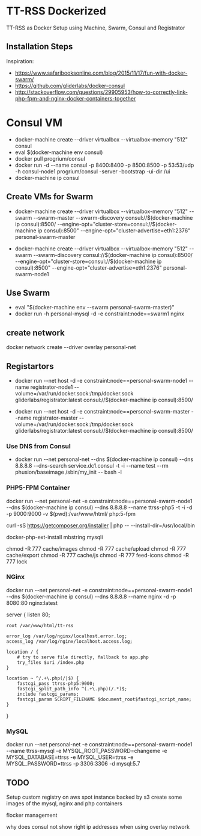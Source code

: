 # TT-RSS Dockerized

TT-RSS as Docker Setup using Machine, Swarm, Consul and Registrator

## Installation Steps

Inspiration:

* https://www.safaribooksonline.com/blog/2015/11/17/fun-with-docker-swarm/
* https://github.com/gliderlabs/docker-consul
* http://stackoverflow.com/questions/29905953/how-to-correctly-link-php-fpm-and-nginx-docker-containers-together

# Consul VM

* docker-machine create --driver virtualbox --virtualbox-memory "512"  consul
* eval $(docker-machine env consul)
* docker pull progrium/consul
* docker run -d  --name consul -p 8400:8400 -p 8500:8500 -p 53:53/udp -h consul-node1 progrium/consul -server -bootstrap -ui-dir /ui
* docker-machine ip consul


## Create VMs for Swarm

* docker-machine create --driver virtualbox --virtualbox-memory "512" --swarm --swarm-master --swarm-discovery consul://$(docker-machine ip consul):8500/ --engine-opt="cluster-store=consul://$(docker-machine ip consul):8500" --engine-opt="cluster-advertise=eth1:2376" personal-swarm-master

* docker-machine create --driver virtualbox --virtualbox-memory "512" --swarm --swarm-discovery consul://$(docker-machine ip consul):8500/ --engine-opt="cluster-store=consul://$(docker-machine ip consul):8500" --engine-opt="cluster-advertise=eth1:2376"  personal-swarm-node1 


## Use Swarm

* eval "$(docker-machine env --swarm personal-swarm-master)"
* docker run -h personal-mysql -d -e constraint:node==swarm1 nginx

## create network

docker network create --driver overlay personal-net

## Registartors

* docker run --net host -d -e constraint:node==personal-swarm-node1  --name registrator-node1 --volume=/var/run/docker.sock:/tmp/docker.sock gliderlabs/registrator:latest consul://$(docker-machine ip consul):8500/

* docker run --net host -d -e constraint:node==personal-swarm-master --name registrator-master --volume=/var/run/docker.sock:/tmp/docker.sock gliderlabs/registrator:latest consul://$(docker-machine ip consul):8500/


### Use DNS from Consul

* docker run --net personal-net --dns $(docker-machine ip consul) --dns 8.8.8.8 --dns-search service.dc1.consul -t -i --name test --rm   phusion/baseimage /sbin/my_init -- bash -l


### PHP5-FPM Container

docker run --net personal-net -e constraint:node==personal-swarm-node1 --dns $(docker-machine ip consul) --dns 8.8.8.8  --name ttrss-php5 -t -i -d -p 9000:9000 -v $(pwd):/var/www/html/ php:5-fpm

curl -sS https://getcomposer.org/installer | php -- --install-dir=/usr/local/bin

docker-php-ext-install mbstring mysqli

chmod -R 777 cache/images
chmod -R 777 cache/upload
chmod -R 777 cache/export
chmod -R 777 cache/js
chmod -R 777 feed-icons
chmod -R 777 lock


### NGinx

docker run --net personal-net -e constraint:node==personal-swarm-node1 --dns $(docker-machine ip consul) --dns 8.8.8.8  --name nginx -d -p 8080:80 nginx:latest

server {
    listen  80;

    root /var/www/html/tt-rss

    error_log /var/log/nginx/localhost.error.log;
    access_log /var/log/nginx/localhost.access.log;

    location / {
        # try to serve file directly, fallback to app.php
        try_files $uri /index.php
    }

    location ~ ^/.+\.php(/|$) {
        fastcgi_pass ttrss-php5:9000;
        fastcgi_split_path_info ^(.+\.php)(/.*)$;
        include fastcgi_params;
        fastcgi_param SCRIPT_FILENAME $document_root$fastcgi_script_name;
    }
}


### MySQL

docker run --net personal-net -e constraint:node==personal-swarm-node1 --name ttrss-mysql -e MYSQL_ROOT_PASSWORD=changeme -e MYSQL_DATABASE=ttrss -e MYSQL_USER=ttrss -e MYSQL_PASSWORD=ttrss -p 3306:3306 -d mysql:5.7


## TODO

Setup custom registry on aws spot instance backed by s3
create some images of the mysql, 
nginx and php containers

flocker management

why does consul not show right ip addresses when using overlay network

